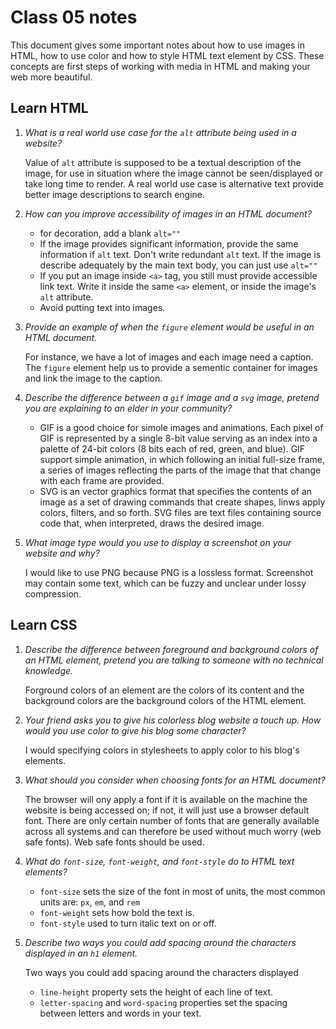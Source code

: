 # Class 05 notes

This document gives some important notes about how to use images in HTML, how to use color and how to style HTML text element by CSS. These concepts are first steps of working with media in HTML and making your web more beautiful.

## Learn HTML

1. *What is a real world use case for the `alt` attribute being used in a website?*

    Value of `alt` attribute is supposed to be a textual description of the image, for use in situation where the image cannot be seen/displayed or take long time to render. A real world use case is alternative text provide better image descriptions to search engine.

2. *How can you improve accessibility of images in an HTML document?*

    - for decoration, add a blank `alt=""`
    - If the image provides significant information, provide the same information if `alt` text. Don't write redundant `alt` text. If the image is describe adequately by the main text body, you can just use `alt=""`
    - If you put an image inside `<a>` tag, you still must provide accessible link text. Write it inside the same `<a>` element, or inside the image's `alt` attribute.
    - Avoid putting text into images.

3. *Provide an example of when the `figure` element would be useful in an HTML document.*

    For instance, we have a lot of images and each image need a caption. The `figure` element help us to provide a sementic container for images and link the image to the caption.

4. *Describe the difference between a `gif` image and a `svg` image, pretend you are explaining to an elder in your community?*

    - GIF is a good choice for simole images and animations. Each pixel of GIF is represented by a single 8-bit value serving as an index into a palette of 24-bit colors (8 bits each of red, green, and blue). GIF support simple animation, in which following an initial full-size frame, a series of images reflecting the parts of the image that that change with each frame are provided.
    - SVG is an vector graphics format that specifies the contents of an image as a set of drawing commands that create shapes, linws apply colors, filters, and so forth. SVG files are text files containing source code that, when interpreted, draws the desired image. 

5. *What image type would you use to display a screenshot on your website and why?*

    I would like to use PNG because PNG is a lossless format. Screenshot may contain some text, which can be fuzzy and unclear under lossy compression. 

## Learn CSS

1. *Describe the difference between foreground and background colors of an HTML element, pretend you are talking to someone with no technical knowledge.*

    Forground colors of an element are the colors of its content and the background colors are the background colors of the HTML element.

2. *Your friend asks you to give his colorless blog website a touch up. How would you use color to give his blog some character?*

    I would specifying colors in stylesheets to apply color to his blog's elements.

3. *What should you consider when choosing fonts for an HTML document?*

    The browser will ony apply a font if it is available on the machine the website is being accessed on; if not, it will just use a browser default font. There are only certain number of fonts that are generally available across all systems and can therefore be used without much worry (web safe fonts). Web safe fonts should be used.

4. *What do `font-size`, `font-weight`, and `font-style` do to HTML text elements?*

    - `font-size` sets the size of the font in most of units, the most common units are: `px`, `em`, and `rem`
    - `font-weight` sets how bold the text is.
    - `font-style` used to turn italic text on or off. 

5. *Describe two ways you could add spacing around the characters displayed in an `h1` element.* 

    Two ways you could add spacing around the characters displayed
    - `line-height` property sets the height of each line of text. 
    - `letter-spacing` and `word-spacing` properties set the spacing between letters and words in your text.
